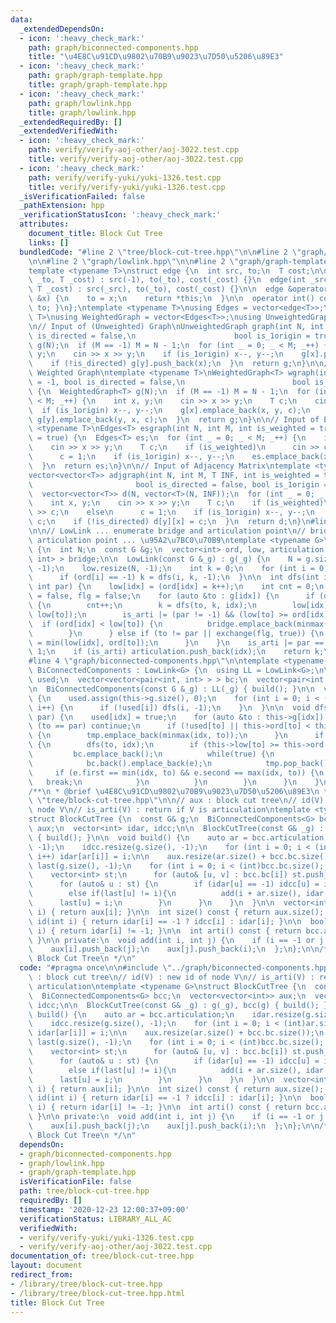 ```yaml
---
data:
  _extendedDependsOn:
  - icon: ':heavy_check_mark:'
    path: graph/biconnected-components.hpp
    title: "\u4E8C\u91CD\u9802\u70B9\u9023\u7D50\u5206\u89E3"
  - icon: ':heavy_check_mark:'
    path: graph/graph-template.hpp
    title: graph/graph-template.hpp
  - icon: ':heavy_check_mark:'
    path: graph/lowlink.hpp
    title: graph/lowlink.hpp
  _extendedRequiredBy: []
  _extendedVerifiedWith:
  - icon: ':heavy_check_mark:'
    path: verify/verify-aoj-other/aoj-3022.test.cpp
    title: verify/verify-aoj-other/aoj-3022.test.cpp
  - icon: ':heavy_check_mark:'
    path: verify/verify-yuki/yuki-1326.test.cpp
    title: verify/verify-yuki/yuki-1326.test.cpp
  _isVerificationFailed: false
  _pathExtension: hpp
  _verificationStatusIcon: ':heavy_check_mark:'
  attributes:
    document_title: Block Cut Tree
    links: []
  bundledCode: "#line 2 \"tree/block-cut-tree.hpp\"\n\n#line 2 \"graph/biconnected-components.hpp\"\
    \n\n#line 2 \"graph/lowlink.hpp\"\n\n#line 2 \"graph/graph-template.hpp\"\n\n\
    template <typename T>\nstruct edge {\n  int src, to;\n  T cost;\n\n  edge(int\
    \ _to, T _cost) : src(-1), to(_to), cost(_cost) {}\n  edge(int _src, int _to,\
    \ T _cost) : src(_src), to(_to), cost(_cost) {}\n\n  edge &operator=(const int\
    \ &x) {\n    to = x;\n    return *this;\n  }\n\n  operator int() const { return\
    \ to; }\n};\ntemplate <typename T>\nusing Edges = vector<edge<T>>;\ntemplate <typename\
    \ T>\nusing WeightedGraph = vector<Edges<T>>;\nusing UnweightedGraph = vector<vector<int>>;\n\
    \n// Input of (Unweighted) Graph\nUnweightedGraph graph(int N, int M = -1, bool\
    \ is_directed = false,\n                      bool is_1origin = true) {\n  UnweightedGraph\
    \ g(N);\n  if (M == -1) M = N - 1;\n  for (int _ = 0; _ < M; _++) {\n    int x,\
    \ y;\n    cin >> x >> y;\n    if (is_1origin) x--, y--;\n    g[x].push_back(y);\n\
    \    if (!is_directed) g[y].push_back(x);\n  }\n  return g;\n}\n\n// Input of\
    \ Weighted Graph\ntemplate <typename T>\nWeightedGraph<T> wgraph(int N, int M\
    \ = -1, bool is_directed = false,\n                        bool is_1origin = true)\
    \ {\n  WeightedGraph<T> g(N);\n  if (M == -1) M = N - 1;\n  for (int _ = 0; _\
    \ < M; _++) {\n    int x, y;\n    cin >> x >> y;\n    T c;\n    cin >> c;\n  \
    \  if (is_1origin) x--, y--;\n    g[x].emplace_back(x, y, c);\n    if (!is_directed)\
    \ g[y].emplace_back(y, x, c);\n  }\n  return g;\n}\n\n// Input of Edges\ntemplate\
    \ <typename T>\nEdges<T> esgraph(int N, int M, int is_weighted = true, bool is_1origin\
    \ = true) {\n  Edges<T> es;\n  for (int _ = 0; _ < M; _++) {\n    int x, y;\n\
    \    cin >> x >> y;\n    T c;\n    if (is_weighted)\n      cin >> c;\n    else\n\
    \      c = 1;\n    if (is_1origin) x--, y--;\n    es.emplace_back(x, y, c);\n\
    \  }\n  return es;\n}\n\n// Input of Adjacency Matrix\ntemplate <typename T>\n\
    vector<vector<T>> adjgraph(int N, int M, T INF, int is_weighted = true,\n    \
    \                       bool is_directed = false, bool is_1origin = true) {\n\
    \  vector<vector<T>> d(N, vector<T>(N, INF));\n  for (int _ = 0; _ < M; _++) {\n\
    \    int x, y;\n    cin >> x >> y;\n    T c;\n    if (is_weighted)\n      cin\
    \ >> c;\n    else\n      c = 1;\n    if (is_1origin) x--, y--;\n    d[x][y] =\
    \ c;\n    if (!is_directed) d[y][x] = c;\n  }\n  return d;\n}\n#line 4 \"graph/lowlink.hpp\"\
    \n\n// LowLink ... enumerate bridge and articulation point\n// bridge ... \u6A4B\
    \ articulation point ... \u95A2\u7BC0\u70B9\ntemplate <typename G>\nstruct LowLink\
    \ {\n  int N;\n  const G &g;\n  vector<int> ord, low, articulation;\n  vector<pair<int,\
    \ int> > bridge;\n\n  LowLink(const G &_g) : g(_g) {\n    N = g.size();\n    ord.resize(N,\
    \ -1);\n    low.resize(N, -1);\n    int k = 0;\n    for (int i = 0; i < N; i++)\n\
    \      if (ord[i] == -1) k = dfs(i, k, -1);\n  }\n\n  int dfs(int idx, int k,\
    \ int par) {\n    low[idx] = (ord[idx] = k++);\n    int cnt = 0;\n    bool is_arti\
    \ = false, flg = false;\n    for (auto &to : g[idx]) {\n      if (ord[to] == -1)\
    \ {\n        cnt++;\n        k = dfs(to, k, idx);\n        low[idx] = min(low[idx],\
    \ low[to]);\n        is_arti |= (par != -1) && (low[to] >= ord[idx]);\n      \
    \  if (ord[idx] < low[to]) {\n          bridge.emplace_back(minmax(idx, (int)to));\n\
    \        }\n      } else if (to != par || exchange(flg, true)) {\n        low[idx]\
    \ = min(low[idx], ord[to]);\n      }\n    }\n    is_arti |= par == -1 && cnt >\
    \ 1;\n    if (is_arti) articulation.push_back(idx);\n    return k;\n  }\n};\n\
    #line 4 \"graph/biconnected-components.hpp\"\n\ntemplate <typename G>\nstruct\
    \ BiConnectedComponents : LowLink<G> {\n  using LL = LowLink<G>;\n\n  vector<int>\
    \ used;\n  vector<vector<pair<int, int> > > bc;\n  vector<pair<int, int> > tmp;\n\
    \n  BiConnectedComponents(const G &_g) : LL(_g) { build(); }\n\n  void build()\
    \ {\n    used.assign(this->g.size(), 0);\n    for (int i = 0; i < (int)used.size();\
    \ i++) {\n      if (!used[i]) dfs(i, -1);\n    }\n  }\n\n  void dfs(int idx, int\
    \ par) {\n    used[idx] = true;\n    for (auto &to : this->g[idx]) {\n      if\
    \ (to == par) continue;\n      if (!used[to] || this->ord[to] < this->ord[idx])\
    \ {\n        tmp.emplace_back(minmax(idx, to));\n      }\n      if (!used[to])\
    \ {\n        dfs(to, idx);\n        if (this->low[to] >= this->ord[idx]) {\n \
    \         bc.emplace_back();\n          while(true) {\n            auto e = tmp.back();\n\
    \            bc.back().emplace_back(e);\n            tmp.pop_back();\n       \
    \     if (e.first == min(idx, to) && e.second == max(idx, to)) {\n           \
    \   break;\n            }\n          }\n        }\n      }\n    }\n  }\n};\n\n\
    /**\n * @brief \u4E8C\u91CD\u9802\u70B9\u9023\u7D50\u5206\u89E3\n */\n#line 4\
    \ \"tree/block-cut-tree.hpp\"\n\n// aux : block cut tree\n// id(V) : new id of\
    \ node V\n// is_arti(V) : return if V is articulation\ntemplate <typename G>\n\
    struct BlockCutTree {\n  const G& g;\n  BiConnectedComponents<G> bcc;\n  vector<vector<int>>\
    \ aux;\n  vector<int> idar, idcc;\n\n  BlockCutTree(const G& _g) : g(_g), bcc(g)\
    \ { build(); }\n\n  void build() {\n    auto ar = bcc.articulation;\n    idar.resize(g.size(),\
    \ -1);\n    idcc.resize(g.size(), -1);\n    for (int i = 0; i < (int)ar.size();\
    \ i++) idar[ar[i]] = i;\n\n    aux.resize(ar.size() + bcc.bc.size());\n    vector<int>\
    \ last(g.size(), -1);\n    for (int i = 0; i < (int)bcc.bc.size(); i++) {\n  \
    \    vector<int> st;\n      for (auto& [u, v] : bcc.bc[i]) st.push_back(u), st.push_back(v);\n\
    \      for (auto& u : st) {\n        if (idar[u] == -1) idcc[u] = i + ar.size();\n\
    \        else if(last[u] != i){\n          add(i + ar.size(), idar[u]);\n    \
    \      last[u] = i;\n        }\n      }\n    }\n  }\n\n  vector<int>& operator[](int\
    \ i) { return aux[i]; }\n\n  int size() const { return aux.size(); }\n\n  int\
    \ id(int i) { return idar[i] == -1 ? idcc[i] : idar[i]; }\n\n  bool is_arti(int\
    \ i) { return idar[i] != -1; }\n\n  int arti() const { return bcc.articulation.size();\
    \ }\n\n private:\n  void add(int i, int j) {\n    if (i == -1 or j == -1) return;\n\
    \    aux[i].push_back(j);\n    aux[j].push_back(i);\n  };\n};\n\n/**\n * @brief\
    \ Block Cut Tree\n */\n"
  code: "#pragma once\n\n#include \"../graph/biconnected-components.hpp\"\n\n// aux\
    \ : block cut tree\n// id(V) : new id of node V\n// is_arti(V) : return if V is\
    \ articulation\ntemplate <typename G>\nstruct BlockCutTree {\n  const G& g;\n\
    \  BiConnectedComponents<G> bcc;\n  vector<vector<int>> aux;\n  vector<int> idar,\
    \ idcc;\n\n  BlockCutTree(const G& _g) : g(_g), bcc(g) { build(); }\n\n  void\
    \ build() {\n    auto ar = bcc.articulation;\n    idar.resize(g.size(), -1);\n\
    \    idcc.resize(g.size(), -1);\n    for (int i = 0; i < (int)ar.size(); i++)\
    \ idar[ar[i]] = i;\n\n    aux.resize(ar.size() + bcc.bc.size());\n    vector<int>\
    \ last(g.size(), -1);\n    for (int i = 0; i < (int)bcc.bc.size(); i++) {\n  \
    \    vector<int> st;\n      for (auto& [u, v] : bcc.bc[i]) st.push_back(u), st.push_back(v);\n\
    \      for (auto& u : st) {\n        if (idar[u] == -1) idcc[u] = i + ar.size();\n\
    \        else if(last[u] != i){\n          add(i + ar.size(), idar[u]);\n    \
    \      last[u] = i;\n        }\n      }\n    }\n  }\n\n  vector<int>& operator[](int\
    \ i) { return aux[i]; }\n\n  int size() const { return aux.size(); }\n\n  int\
    \ id(int i) { return idar[i] == -1 ? idcc[i] : idar[i]; }\n\n  bool is_arti(int\
    \ i) { return idar[i] != -1; }\n\n  int arti() const { return bcc.articulation.size();\
    \ }\n\n private:\n  void add(int i, int j) {\n    if (i == -1 or j == -1) return;\n\
    \    aux[i].push_back(j);\n    aux[j].push_back(i);\n  };\n};\n\n/**\n * @brief\
    \ Block Cut Tree\n */\n"
  dependsOn:
  - graph/biconnected-components.hpp
  - graph/lowlink.hpp
  - graph/graph-template.hpp
  isVerificationFile: false
  path: tree/block-cut-tree.hpp
  requiredBy: []
  timestamp: '2020-12-23 12:00:37+09:00'
  verificationStatus: LIBRARY_ALL_AC
  verifiedWith:
  - verify/verify-yuki/yuki-1326.test.cpp
  - verify/verify-aoj-other/aoj-3022.test.cpp
documentation_of: tree/block-cut-tree.hpp
layout: document
redirect_from:
- /library/tree/block-cut-tree.hpp
- /library/tree/block-cut-tree.hpp.html
title: Block Cut Tree
---
```

